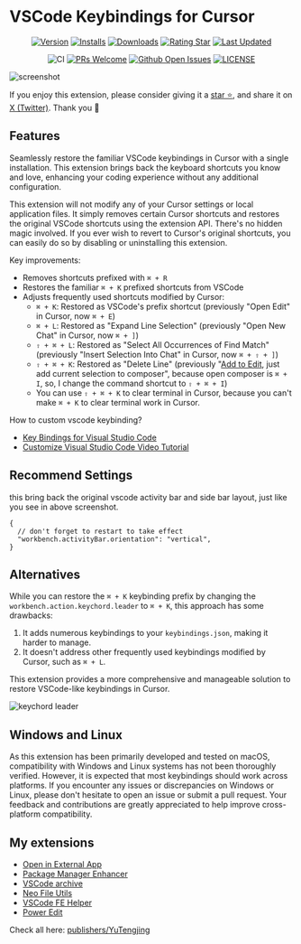 # VSCode Keybindings for Cursor

<div align="center">

[![Version](https://img.shields.io/visual-studio-marketplace/v/YuTengjing.vscode-classic-experience)](https://marketplace.visualstudio.com/items/YuTengjing.vscode-classic-experience/changelog) [![Installs](https://img.shields.io/visual-studio-marketplace/i/YuTengjing.vscode-classic-experience)](https://marketplace.visualstudio.com/items?itemName=YuTengjing.vscode-classic-experience) [![Downloads](https://img.shields.io/visual-studio-marketplace/d/YuTengjing.vscode-classic-experience)](https://marketplace.visualstudio.com/items?itemName=YuTengjing.vscode-classic-experience) [![Rating Star](https://img.shields.io/visual-studio-marketplace/stars/YuTengjing.vscode-classic-experience)](https://marketplace.visualstudio.com/items?itemName=YuTengjing.vscode-classic-experience&ssr=false#review-details) [![Last Updated](https://img.shields.io/visual-studio-marketplace/last-updated/YuTengjing.vscode-classic-experience)](https://github.com/tjx666/vscode-classic-experience)

![CI](https://github.com/tjx666/vscode-classic-experience/actions/workflows/ci.yml/badge.svg) [![PRs Welcome](https://img.shields.io/badge/PRs-welcome-brightgreen.svg?style=flat)](http://makeapullrequest.com) [![Github Open Issues](https://img.shields.io/github/issues/tjx666/vscode-classic-experience)](https://github.com/tjx666/vscode-classic-experience/issues) [![LICENSE](https://img.shields.io/badge/license-Anti%20996-blue.svg?style=flat-square)](https://github.com/996icu/996.ICU/blob/master/LICENSE)

</div>

![screenshot](https://github.com/tjx666/vscode-classic-experience/blob/main/assets/screenshot.png?raw=true)

If you enjoy this extension, please consider giving it a [star ⭐](https://github.com/tjx666/vscode-classic-experience), and share it on [X (Twitter)](https://twitter.com/intent/tweet?text=Check%20out%20this%20awesome%20VSCode%20extension%20for%20Cursor%20that%20restores%20familiar%20keybindings!%20https://github.com/tjx666/vscode-classic-experience). Thank you 🌹

## Features

Seamlessly restore the familiar VSCode keybindings in Cursor with a single installation. This extension brings back the keyboard shortcuts you know and love, enhancing your coding experience without any additional configuration.

This extension will not modify any of your Cursor settings or local application files. It simply removes certain Cursor shortcuts and restores the original VSCode shortcuts using the extension API. There's no hidden magic involved. If you ever wish to revert to Cursor's original shortcuts, you can easily do so by disabling or uninstalling this extension.

Key improvements:

- Removes shortcuts prefixed with `⌘ + R`
- Restores the familiar `⌘ + K` prefixed shortcuts from VSCode
- Adjusts frequently used shortcuts modified by Cursor:
  - `⌘ + K`: Restored as VSCode's prefix shortcut (previously "Open Edit" in Cursor, now `⌘ + E`)
  - `⌘ + L`: Restored as "Expand Line Selection" (previously "Open New Chat" in Cursor, now `⌘ + ]`)
  - `⇧ + ⌘ + L`: Restored as "Select All Occurrences of Find Match" (previously "Insert Selection Into Chat" in Cursor, now `⌘ + ⇧ + ]`)
  - `⇧ + ⌘ + K`: Restored as "Delete Line" (previously "[Add to Edit](https://docs.cursor.com/context/%40-symbols/%40-code#from-the-editor), just add current selection to composer", because open composer is `⌘ + I`, so, I change the command shortcut to `⇧ + ⌘ + I`)
  - You can use `⇧ + ⌘ + K` to clear terminal in Cursor, because you can't make `⌘ + K` to clear terminal work in Cursor.

How to custom vscode keybinding?

- [Key Bindings for Visual Studio Code](https://code.visualstudio.com/docs/getstarted/keybindings)
- [Customize Visual Studio Code Video Tutorial](https://code.visualstudio.com/docs/introvideos/customize)

## Recommend Settings

this bring back the original vscode activity bar and side bar layout, just like you see in above screenshot.

```jsonc
{
  // don't forget to restart to take effect
  "workbench.activityBar.orientation": "vertical",
}
```

## Alternatives

While you can restore the `⌘ + K` keybinding prefix by changing the `workbench.action.keychord.leader` to `⌘ + K`, this approach has some drawbacks:

1. It adds numerous keybindings to your `keybindings.json`, making it harder to manage.
2. It doesn't address other frequently used keybindings modified by Cursor, such as `⌘ + L`.

This extension provides a more comprehensive and manageable solution to restore VSCode-like keybindings in Cursor.

![keychord leader](https://github.com/tjx666/vscode-classic-experience/blob/main/assets/keychored_leader.png?raw=true)

## Windows and Linux

As this extension has been primarily developed and tested on macOS, compatibility with Windows and Linux systems has not been thoroughly verified. However, it is expected that most keybindings should work across platforms. If you encounter any issues or discrepancies on Windows or Linux, please don't hesitate to open an issue or submit a pull request. Your feedback and contributions are greatly appreciated to help improve cross-platform compatibility.

## My extensions

- [Open in External App](https://github.com/tjx666/open-in-external-app)
- [Package Manager Enhancer](https://github.com/tjx666/package-manager-enhancer)
- [VSCode archive](https://github.com/tjx666/vscode-archive)
- [Neo File Utils](https://github.com/tjx666/vscode-neo-file-utils)
- [VSCode FE Helper](https://github.com/tjx666/vscode-fe-helper)
- [Power Edit](https://github.com/tjx666/power-edit)

Check all here: [publishers/YuTengjing](https://marketplace.visualstudio.com/publishers/YuTengjing)
